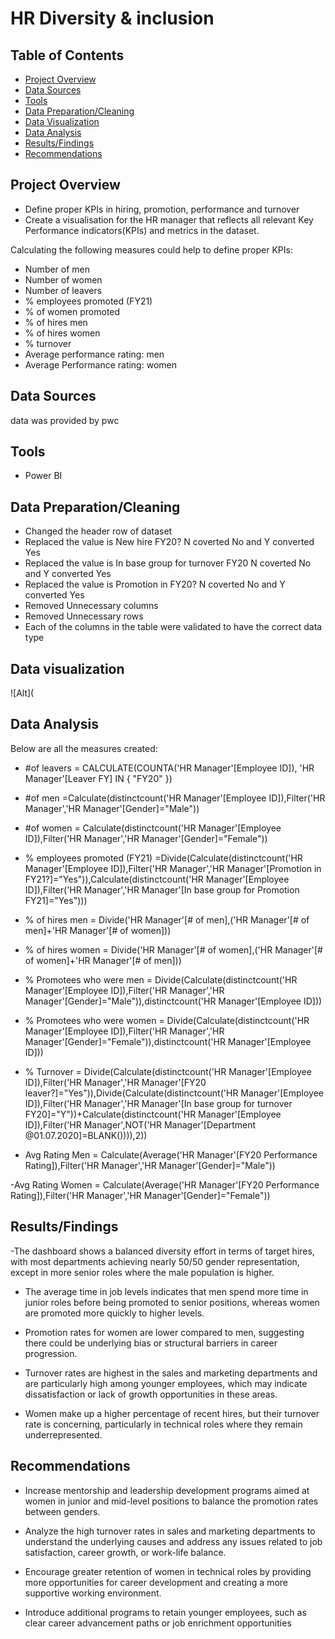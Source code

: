  

# HR Diversity & inclusion

## Table of Contents
- [Project Overview](#project-overview)
- [Data Sources](#data-sources)
- [Tools](#tools)
- [Data Preparation/Cleaning](#data-preparationcleaning)
- [Data Visualization](#data-visualization)
- [Data Analysis](#data-analysis)
- [Results/Findings](#resultsfindings)
- [Recommendations](#recommendations)


## Project Overview
- Define proper KPIs in hiring, promotion, performance and turnover
- Create a visualisation for the HR manager that reflects all relevant Key Performance indicators(KPIs) and metrics in the dataset.

Calculating the following measures could help to define proper KPIs:

- Number of men
- Number of women
- Number of leavers
- % employees promoted (FY21)
- % of women promoted
- % of hires men
- % of hires women
- % turnover
- Average performance rating: men
- Average Performance rating: women

## Data Sources
data was provided by pwc

## Tools
- Power BI

## Data Preparation/Cleaning

- Changed the header row of dataset
- Replaced the value is New hire FY20? N coverted No and Y converted Yes
- Replaced the value is In base group for turnover FY20 N coverted No and Y converted Yes
- Replaced the value is Promotion in FY20? N coverted No and Y converted Yes
- Removed Unnecessary columns
- Removed Unnecessary rows
- Each of the columns in the table were validated to have the correct data type

## Data visualization 

![Alt](

## Data Analysis

Below are all the measures created:

- #of leavers = CALCULATE(COUNTA('HR Manager'[Employee ID]), 'HR Manager'[Leaver FY] IN { "FY20" })

- #of men =Calculate(distinctcount('HR Manager'[Employee ID]),Filter('HR Manager','HR Manager'[Gender]="Male"))

- #of women = Calculate(distinctcount('HR Manager'[Employee ID]),Filter('HR Manager','HR Manager'[Gender]="Female"))

- % employees promoted (FY21) =Divide(Calculate(distinctcount('HR Manager'[Employee ID]),Filter('HR Manager','HR Manager'[Promotion in FY21?]="Yes")),Calculate(distinctcount('HR Manager'[Employee ID]),Filter('HR Manager','HR Manager'[In base group for Promotion FY21]="Yes")))

- % of hires men = Divide('HR Manager'[# of men],('HR Manager'[# of men]+'HR Manager'[# of women]))

- % of hires women = Divide('HR Manager'[# of women],('HR Manager'[# of women]+'HR Manager'[# of men]))

- % Promotees who were men = Divide(Calculate(distinctcount('HR Manager'[Employee ID]),Filter('HR Manager','HR Manager'[Gender]="Male")),distinctcount('HR Manager'[Employee ID]))

- % Promotees who were women = Divide(Calculate(distinctcount('HR Manager'[Employee ID]),Filter('HR Manager','HR Manager'[Gender]="Female")),distinctcount('HR Manager'[Employee ID]))

- % Turnover = Divide(Calculate(distinctcount('HR Manager'[Employee ID]),Filter('HR Manager','HR Manager'[FY20 leaver?]="Yes")),Divide(Calculate(distinctcount('HR Manager'[Employee ID]),Filter('HR Manager','HR Manager'[In base group for turnover FY20]="Y"))+Calculate(distinctcount('HR Manager'[Employee ID]),Filter('HR Manager',NOT('HR Manager'[Department @01.07.2020]=BLANK()))),2))

- Avg Rating Men = Calculate(Average('HR Manager'[FY20 Performance Rating]),Filter('HR Manager','HR Manager'[Gender]="Male"))

-Avg Rating Women = Calculate(Average('HR Manager'[FY20 Performance Rating]),Filter('HR Manager','HR Manager'[Gender]="Female"))

## Results/Findings

-The dashboard shows a balanced diversity effort in terms of target hires, with most departments achieving nearly 50/50 gender representation, except in more senior roles where the male population is higher.

- The average time in job levels indicates that men spend more time in junior roles before being promoted to senior positions, whereas women are promoted more quickly to higher levels.

- Promotion rates for women are lower compared to men, suggesting there could be underlying bias or structural barriers in career progression.

- Turnover rates are highest in the sales and marketing departments and are particularly high among younger employees, which may indicate dissatisfaction or lack of growth opportunities in these areas.

- Women make up a higher percentage of recent hires, but their turnover rate is concerning, particularly in technical roles where they remain underrepresented.

## Recommendations

- Increase mentorship and leadership development programs aimed at women in junior and mid-level positions to balance the promotion rates between genders.

- Analyze the high turnover rates in sales and marketing departments to understand the underlying causes and address any issues related to job satisfaction, career growth, or work-life balance.

- Encourage greater retention of women in technical roles by providing more opportunities for career development and creating a more supportive working environment.

- Introduce additional programs to retain younger employees, such as clear career advancement paths or job enrichment opportunities

 

